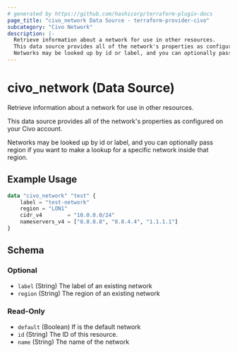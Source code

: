 ```yaml
---
# generated by https://github.com/hashicorp/terraform-plugin-docs
page_title: "civo_network Data Source - terraform-provider-civo"
subcategory: "Civo Network"
description: |-
  Retrieve information about a network for use in other resources.
  This data source provides all of the network's properties as configured on your Civo account.
  Networks may be looked up by id or label, and you can optionally pass region if you want to make a lookup for a specific network inside that region.
---
```


# civo_network (Data Source)

Retrieve information about a network for use in other resources.

This data source provides all of the network's properties as configured on your Civo account.

Networks may be looked up by id or label, and you can optionally pass region if you want to make a lookup for a specific network inside that region.

## Example Usage

```terraform
data "civo_network" "test" {
    label = "test-network"
    region = "LON1"
    cidr_v4        = "10.0.0.0/24"
    nameservers_v4 = ["8.8.8.8", "8.8.4.4", "1.1.1.1"]
}
```

<!-- schema generated by tfplugindocs -->
## Schema

### Optional

- `label` (String) The label of an existing network
- `region` (String) The region of an existing network

### Read-Only

- `default` (Boolean) If is the default network
- `id` (String) The ID of this resource.
- `name` (String) The name of the network


